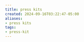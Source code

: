 ```yaml
---
title: press kits
created: 2024-09-16T03:22:47-05:00
aliases:
- press kits
tags:
- press-kit
---
```

